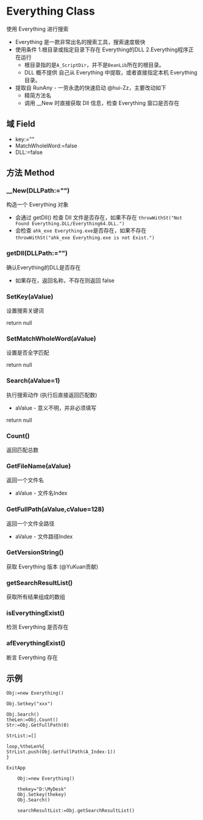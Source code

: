 # Everything Class

使用 Everything 进行搜索

- Everything 是一款非常出名的搜索工具，搜索速度极快
- 使用条件 1.根目录或指定目录下存在 Everything的DLL  2.Everything程序正在运行
  - 根目录指的是`A_ScriptDir`，并不是`BeanLib`所在的根目录。
  - DLL 概不提供 自己从 Everything 中提取，或者直接指定本机 Everything 目录。
- 提取自 RunAny - 一劳永逸的快速启动 @hui-Zz，主要改动如下
  - 精简方法名 
  - 调用 __New 时直接获取 Dll 信息，检查 Everything 窗口是否存在

## 域 Field 

- key:=""
- MatchWholeWord:=false
- DLL:=false


## 方法 Method

### __New(DLLPath:="")

构造一个 Everything 对象

- 会通过 getDll() 检查 Dll 文件是否存在，如果不存在 `throwWithSt("Not Found Everything.DLL/Everything64.DLL.")`
- 会检查 `ahk_exe Everything.exe`是否存在，如果不存在`throwWithSt("ahk_exe Everything.exe is not Exist.")`

### getDll(DLLPath:="")

确认Everything的DLL是否存在

- 如果存在，返回名称，不存在则返回 false

### SetKey(aValue)

设置搜索关键词

return null

### SetMatchWholeWord(aValue)

设置是否全字匹配

return null

###  Search(aValue=1)

执行搜索动作 (执行后直接返回匹配数)

- aValue - 意义不明，并非必须填写

return null

###  Count()

返回匹配总数

###  GetFileName(aValue)

返回一个文件名

- aValue - 文件名Index

###  GetFullPath(aValue,cValue=128)

返回一个文件全路径

- aValue - 文件路径Index

### GetVersionString()
获取 Everything 版本 (@YuKuan贡献)

### getSearchResultList()

获取所有结果组成的数组

### isEverythingExist()

检测 Everything 是否存在

### afEverythingExist()

断言 Everything 存在

## 示例

```autohotkey
Obj:=new Everything()

Obj.Setkey("xxx")

Obj.Search()
theLen:=Obj.Count()
Str:=Obj.GetFullPath(0)

StrList:=[]

loop,%theLen%{
StrList.push(Obj.GetFullPath(A_Index-1))
}

ExitApp

```

```autohotkey
	Obj:=new Everything()

	thekey="D:\MyDesk" 
	Obj.Setkey(thekey)
	Obj.Search()
	
	searchResultList:=Obj.getSearchResultList()
```